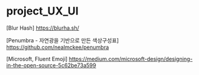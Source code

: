 # project_UX_UI


[Blur Hash]
https://blurha.sh/

[Penumbra - 자연광을 기반으로 만든 색상구성표]
https://github.com/nealmckee/penumbra

[Microsoft, Fluent Emoji]
https://medium.com/microsoft-design/designing-in-the-open-source-5c62be73a599
